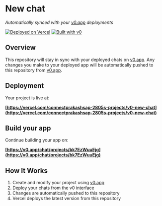 # New chat

*Automatically synced with your [v0.app](https://v0.app) deployments*

[![Deployed on Vercel](https://img.shields.io/badge/Deployed%20on-Vercel-black?style=for-the-badge&logo=vercel)](https://vercel.com/connectprakashsap-2805s-projects/v0-new-chat)
[![Built with v0](https://img.shields.io/badge/Built%20with-v0.app-black?style=for-the-badge)](https://v0.app/chat/projects/bk7EzWuuEjg)

## Overview

This repository will stay in sync with your deployed chats on [v0.app](https://v0.app).
Any changes you make to your deployed app will be automatically pushed to this repository from [v0.app](https://v0.app).

## Deployment

Your project is live at:

**[https://vercel.com/connectprakashsap-2805s-projects/v0-new-chat](https://vercel.com/connectprakashsap-2805s-projects/v0-new-chat)**

## Build your app

Continue building your app on:

**[https://v0.app/chat/projects/bk7EzWuuEjg](https://v0.app/chat/projects/bk7EzWuuEjg)**

## How It Works

1. Create and modify your project using [v0.app](https://v0.app)
2. Deploy your chats from the v0 interface
3. Changes are automatically pushed to this repository
4. Vercel deploys the latest version from this repository
